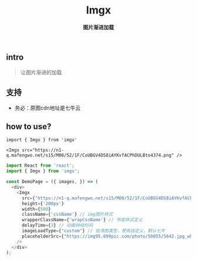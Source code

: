 <h1 align="center"> Imgx  </h1>
<p align="center">
  <b >图片渐进加载</b>
</p>

<br>


## intro
> 让图片渐进的加载

## 支持
* 务必：原图cdn地址是七牛云


## how to use?

```
import { Imgx } from 'imgx'

<Imgx src="https://n1-q.mafengwo.net/s15/M00/52/1F/CoUBGV4DS8iAYKvfACPhDULBto4374.png" />
```

```javascript
import React from 'react';
import { Imgx } from 'imgx';

const DemoPage = ({ images, }) => (
  <div>
    <Imgx
      src={"https://n1-q.mafengwo.net/s15/M00/52/1F/CoUBGV4DS8iAYKvfACPhDULBto4374.png"} // 图片地定
      height={'200px'}
      width={500}
      className={'cssName'} // img图片样式
      wrapperClassName={'wrapCssName'} // 外层样式定义
      delayTime={3} // 动画持续时间
      imageLoadType={"custom"} // 低清图类型，使用自定义，默认七牛
      placeholderSrc={"https://img95.699pic.com/photo/50055/5642.jpg_wh300.jpg"} // 低清图url，只有开启自定义模式才生效
    />
  </div>
);

```
